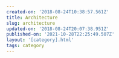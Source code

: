 ```yaml
---
created-on: '2018-08-24T10:38:57.561Z'
title: Architecture
slug: architecture
updated-on: '2018-08-24T20:07:38.951Z'
published-on: '2021-10-28T22:25:49.507Z'
layout: '[category].html'
tags: category
---
```



